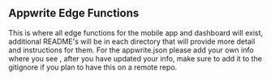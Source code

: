## Appwrite Edge Functions
This is where all edge functions for the mobile app and dashboard will exist, additional README's will be in each directory that will provide more detail and instructions for them. For the appwrite.json please add your own info where you see  **<your-info-here>**, after you have updated your info, make sure to add it to the gitignore if you plan to have this on a remote repo.